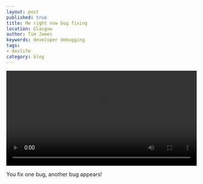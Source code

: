 ```yaml
---
layout: post
published: true
title: Me right now bug fixing
location: Glasgow
author: Tim James
keywords: developer debugging
tags:
- devlife
category: blog
---
```


<video src="/media/videos/devlife/debugging.mp4" controls preload autoplay loop style="width: 100%;"></video>

<!--excerpt-->

You fix one bug, another bug appears!